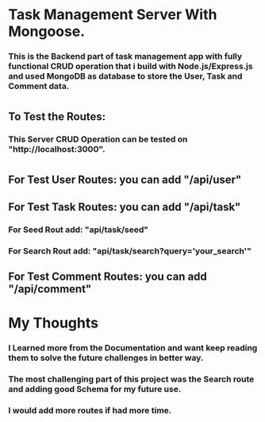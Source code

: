 # Task Management Server With Mongoose.

### This is the Backend part of task management app with fully functional CRUD operation that i build with Node.js/Express.js and used MongoDB as database to store the User, Task and Comment data.

#

## To Test the Routes:

### This Server CRUD Operation can be tested on "http://localhost:3000".

#

## For Test User Routes: you can add "/api/user"

## For Test Task Routes: you can add "/api/task"

### For Seed Rout add: "api/task/seed"

### For Search Rout add: "api/task/search?query='your_search'"

## For Test Comment Routes: you can add "/api/comment"

#

# My Thoughts

### I Learned more from the Documentation and want keep reading them to solve the future challenges in better way.

### The most challenging part of this project was the Search route and adding good Schema for my future use.

### I would add more routes if had more time.
